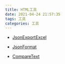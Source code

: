 ```yaml
---
title: HTML工具
date: 2021-04-24 21:57:35
tags: 工具
categories: 工具
---
```


- [JsonExportExcel](https://autkevin.github.io/html/JsonExportExcel.html)

- [JsonFormat](https://autkevin.github.io/html/JsonFormat.html)

- [CompareText](https://autkevin.github.io/html/comparetext.html)